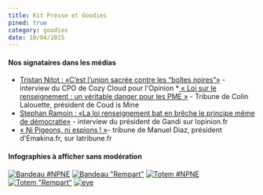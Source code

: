 ```yaml
---
title: Kit Presse et Goodies
pined: true
category: goodies
date: 10/04/2015
---
```


#### Nos signataires dans les médias

* [Tristan Nitot : «C’est l’union sacrée contre les “boîtes noires”»](http://www.lopinion.fr/20-avril-2015/tristan-nitot-c-est-l-union-sacree-contre-boites-noires-2348l'9) - interview du CPO de Cozy Cloud pour l'Opinion
*[ « Loi sur le renseignement : un véritable danger pour les PME »](http://www.chefdentreprise.com/Thematique/entrepreneuriat-1024/Breves/Tribune-Loi-renseignement-PME-indignez-vous-contre-surveillance-generalisee-Internet-254153.htm) - Tribune de Colin Lalouette, président de Coud is Mine
* [Stephan Ramoin : «La loi renseignement bat en brêche le principe même de démocratie»](http://www.lopinion.fr/22-avril-2015/stephan-ramoin-loi-renseignement-bat-en-breche-principe-meme-democratie-23571) - interview du président de Gandi sur lopinion.fr
* [« Ni Pigeons, ni espions ! »](http://www.latribune.fr/opinions/tribunes/ni-pigeons-ni-espions-468947.html)-  tribune de Manuel Diaz, président d'Emakina.fr, sur latribune.fr


#### Infographies à afficher sans modération

[![Bandeau #NPNE](/images/news/npne_header_2.jpg)](/images/news/npne_header_2.jpg)
[![Bandeau "Rempart"](/images/news/npne_header.jpg)](/images/news/npne_header.jpg)
[![Totem #NPNE](/images/news/NPNE_1.jpg)](/images/news/NPNE_1.jpg)
[![Totem "Rempart"](/images/news/NPNE_5_rempart.jpg)](/images/news/NPNE_5_rempart.jpg)
[![eye](/images/news/eye.jpg)](/images/news/eye.jpg)
